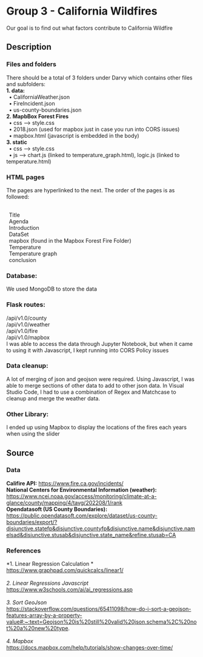 
# Group 3 - California Wildfires
Our goal is to find out what factors contribute to California Wildfire 

## Description

### Files and folders
There should be a total of 3 folders under Darvy which contains other files and subfolders:
<br>**1. data:**
<br>&ensp;• CaliforniaWeather.json 
<br>&ensp;• FireIncident.json 
<br>&ensp;• us-county-boundaries.json 
<br>**2. MapbBox Forest Fires**
<br>&ensp;• css --> style.css
<br>&ensp;• 2018.json (used for mapbox just in case you run into CORS issues)
<br>&ensp;• mapbox.html (javascript is embedded in the body)
<br>**3. static**
<br>&ensp;• css --> style.css
<br>&ensp;• js --> chart.js (linked to temperature_graph.html), logic.js (linked to temperature.html)


### HTML pages

The pages are hyperlinked to the next. The order of the pages is as followed:

<br>&ensp;Title
<br>&ensp;Agenda
<br>&ensp;Introduction
<br>&ensp;DataSet
<br>&ensp;mapbox (found in the Mapbox Forest Fire Folder)
<br>&ensp;Temperature
<br>&ensp;Temperature graph
<br>&ensp;conclusion 

### Database:
We used MongoDB to store the data

### Flask routes:
/api/v1.0/county
<br>/api/v1.0/weather
<br>/api/v1.0/fire
<br>/api/v1.0/mapbox
<br>I was able to access the data through Jupyter Notebook, but when it came to using it with Javascript, I kept running into CORS Policy issues

### Data cleanup:
A lot of merging of json and geojson were required. Using Javascript, I was able to merge sections of other data to add to other json data. In Visual Studio Code, I had to use a combination of Regex and Matchcase to cleanup and merge the weather data. 

### Other Library:
I ended up using Mapbox to display the locations of the fires each years when using the slider

## Source

### Data
**Califire API:** https://www.fire.ca.gov/incidents/
<br>**National Centers for Environmental Information (weather):**  https://www.ncei.noaa.gov/access/monitoring/climate-at-a-glance/county/mapping/4/tavg/202208/1/rank
<br>**Opendatasoft (US County Boundaries):**  https://public.opendatasoft.com/explore/dataset/us-county-boundaries/export/?disjunctive.statefp&disjunctive.countyfp&disjunctive.name&disjunctive.namelsad&disjunctive.stusab&disjunctive.state_name&refine.stusab=CA
<br>

### References
*1. Linear Regression Calculation *
<br>https://www.graphpad.com/quickcalcs/linear1/
<br>
<br>*2. Linear Regressions Javascript*
<br>https://www.w3schools.com/ai/ai_regressions.asp
<br>
<br>*3. Sort GeoJson*
<br>https://stackoverflow.com/questions/65411098/how-do-i-sort-a-geojson-features-array-by-a-property-value#:~:text=Geojson%20is%20still%20valid%20json,schema%2C%20not%20a%20new%20type.
<br>
<br>*4. Mapbox*
<br>https://docs.mapbox.com/help/tutorials/show-changes-over-time/
<br>














